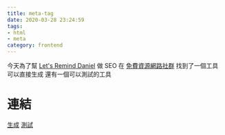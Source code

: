 ```yaml
---
title: meta-tag
date: 2020-03-28 23:24:59
tags:
- html
- meta
category: frontend
---
```


今天為了幫 [Let's Remind Daniel](https://daniel.simba.nctu.me) 做 SEO
在 [免費資源網路社群](https://free.com.tw/mega-tags/) 找到了一個工具可以直接生成
還有一個可以測試的工具

# 連結
[生成](https://megatags.co/)
[測試](https://www.heymeta.com/)
